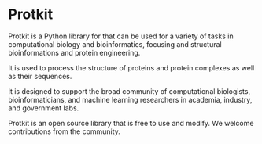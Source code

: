 # Protkit

Protkit is a Python library for that can be used for a variety of tasks
in computational biology and bioinformatics, focusing and structural bioinformations
and protein engineering.

It is used to process the structure of proteins and protein complexes as well
as their sequences.

It is designed to support the broad community of computational biologists,
bioinformaticians, and machine learning researchers in academia, industry,
and government labs.

Protkit is an open source library that is free to use and modify.  We welcome
contributions from the community.

